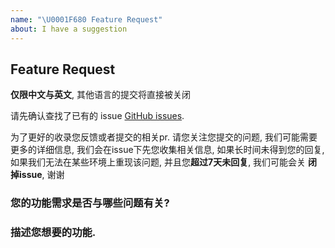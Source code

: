 ```yaml
---
name: "\U0001F680 Feature Request"
about: I have a suggestion
---
```


## Feature Request

**仅限中文与英文**, 其他语言的提交将直接被关闭

请先确认查找了已有的 issue [GitHub issues](https://github.com/apache/incubator-shardingsphere-example/issues).

为了更好的收录您反馈或者提交的相关pr. 请您关注您提交的问题, 我们可能需要更多的详细信息, 我们会在issue下先您收集相关信息,
如果长时间未得到您的回复, 如果我们无法在某些环境上重现该问题, 并且您**超过7天未回复**, 我们可能会关 **闭掉issue**, 谢谢


### 您的功能需求是否与哪些问题有关?

### 描述您想要的功能.
